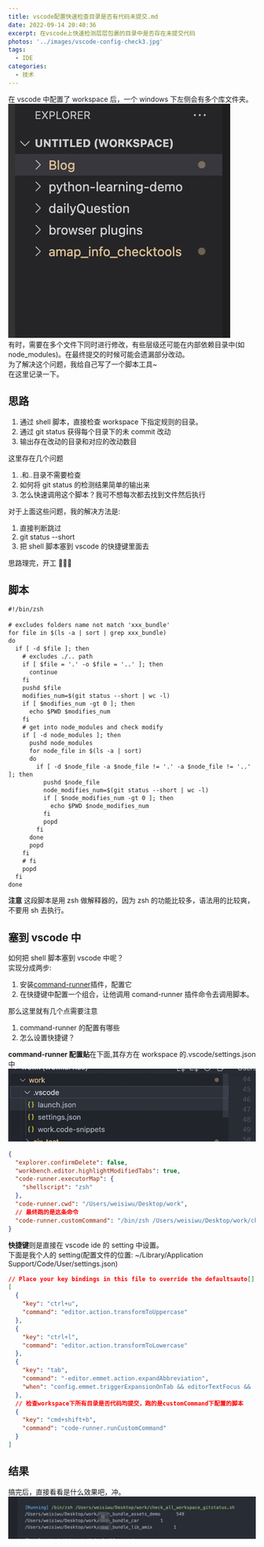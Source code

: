 ```yaml
---
title: vscode配置快速检查目录是否有代码未提交.md
date: 2022-09-14 20:40:36
excerpt: 在vscode上快速检测层层包裹的目录中是否存在未提交代码
photos: '../images/vscode-config-check3.jpg'
tags:
  - IDE
categories:
  - 技术
---
```


<!-- @format -->

<!--more-->

在 vscode 中配置了 workspace 后，一个 windows 下左侧会有多个库文件夹。
![workspace左侧fold](../images/vscode-config-check1.jpg)  
有时，需要在多个文件下同时进行修改，有些层级还可能在内部依赖目录中(如 node_modules)。在最终提交的时候可能会遗漏部分改动。  
为了解决这个问题，我给自己写了一个脚本工具~  
在这里记录一下。

## 思路

1. 通过 shell 脚本，直接检查 workspace 下指定规则的目录。
2. 通过 git status 获得每个目录下的未 commit 改动
3. 输出存在改动的目录和对应的改动数目

这里存在几个问题

1. .和..目录不需要检查
2. 如何将 git status 的检测结果简单的输出来
3. 怎么快速调用这个脚本？我可不想每次都去找到文件然后执行

对于上面这些问题，我的解决方法是:

1. 直接判断跳过
2. git status --short
3. 把 shell 脚本塞到 vscode 的快捷键里面去

思路理完，开工 🔽🔽🔽

## 脚本

```shell
#!/bin/zsh

# excludes folders name not match 'xxx_bundle'
for file in $(ls -a | sort | grep xxx_bundle)
do
  if [ -d $file ]; then
    # excludes ./.. path
    if [ $file = '.' -o $file = '..' ]; then
      continue
    fi
    pushd $file
    modifies_num=$(git status --short | wc -l)
    if [ $modifies_num -gt 0 ]; then
      echo $PWD $modifies_num
    fi
    # get into node_modules and check modify
    if [ -d node_modules ]; then
      pushd node_modules
      for node_file in $(ls -a | sort)
      do
        if [ -d $node_file -a $node_file != '.' -a $node_file != '..' ]; then
          pushd $node_file
          node_modifies_num=$(git status --short | wc -l)
          if [ $node_modifies_num -gt 0 ]; then
            echo $PWD $node_modifies_num
          fi
          popd
        fi
      done
      popd
    fi
    # fi
    popd
  fi
done
```

**注意** 这段脚本是用 zsh 做解释器的，因为 zsh 的功能比较多，语法用的比较爽，不要用 sh 去执行。

## 塞到 vscode 中

如何把 shell 脚本塞到 vscode 中呢？  
实现分成两步:

1. 安装[command-runner](https://github.com/formulahendry/vscode-code-runner.git)插件，配置它
2. 在快捷键中配置一个组合，让他调用 comand-runner 插件命令去调用脚本。

那么这里就有几个点需要注意

1. command-runner 的配置有哪些
2. 怎么设置快捷键？

**command-runner 配置贴**在下面,其存方在 workspace 的.vscode/settings.json 中  
![配置 comand-runner](../images/vscode-config-check2.jpg)

```json
{
  "explorer.confirmDelete": false,
  "workbench.editor.highlightModifiedTabs": true,
  "code-runner.executorMap": {
    "shellscript": "zsh"
  },
  "code-runner.cwd": "/Users/weisiwu/Desktop/work",
  // 最终跑的是这条命令
  "code-runner.customCommand": "/bin/zsh /Users/weisiwu/Desktop/work/check_all_workspace_gitstatus.sh"
}
```

**快捷键**则是直接在 vscode ide 的 setting 中设置。  
下面是我个人的 setting(配置文件的位置: ~/Library/Application Support/Code/User/settings.json)

```json
// Place your key bindings in this file to override the defaultsauto[]
[
  {
    "key": "ctrl+u",
    "command": "editor.action.transformToUppercase"
  },
  {
    "key": "ctrl+l",
    "command": "editor.action.transformToLowercase"
  },
  {
    "key": "tab",
    "command": "-editor.emmet.action.expandAbbreviation",
    "when": "config.emmet.triggerExpansionOnTab && editorTextFocus && !editorReadonly && !editorTabMovesFocus"
  },
  // 检查workspace下所有目录是否代码均提交，跑的是customCommand下配置的脚本
  {
    "key": "cmd+shift+b",
    "command": "code-runner.runCustomCommand"
  }
]
```

## 结果

搞完后，直接看看是什么效果吧，冲。  
![运行结果](../images/vscode-config-check3.jpg)
